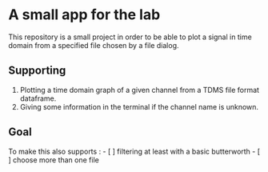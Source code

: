 # A small app for the lab
This repository is a small project in order to be able to plot a signal in time domain from a specified file chosen by a file dialog.

## Supporting
1. Plotting a time domain graph of a given channel from a TDMS file format dataframe.
2. Giving some information in the terminal if the channel name is unknown.

## Goal
To make this also supports :
    - [ ] filtering at least with a basic butterworth
    - [ ] choose more than one file
